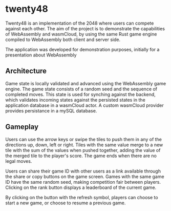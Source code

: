# twenty48
Twenty48 is an implementation of the 2048 where users can compete against each other. The aim of the project is to demonstrate the capabilities of WebAssembly and wasmCloud, by using the same Rust game engine compiled to WebAssembly both client and server side.

The application was developed for demonstration purposes, initially for a presentation about WebAssembly

## Architecture
Game state is locally validated and advanced using the WebAssembly game engine. The game state consists of a random seed and the sequence of completed moves. This state is used for synching against the backend, which validates incoming states against the persisted states in the application database in a wasmCloud actor. A custom wasmCloud provider provides persistance in a mySQL database.

## Gameplay
Users can use the arrow keys or swipe the tiles to push them in any of the directions up, down, left or right. Tiles with the same value merge to a new tile with the sum of the values when pushed together, adding the value of the merged tile to the player's score. The game ends when there are no legal moves.

Users can share their game ID with other users as a link available through the share or copy buttons on the game screen. Games with the same game ID have the same random seed, making competition fair between players. Clicking on the rank button displays a leaderboard of the current game.

By clicking on the button with the refresh symbol, players can choose to start a new game, or choose to resume a previous game.